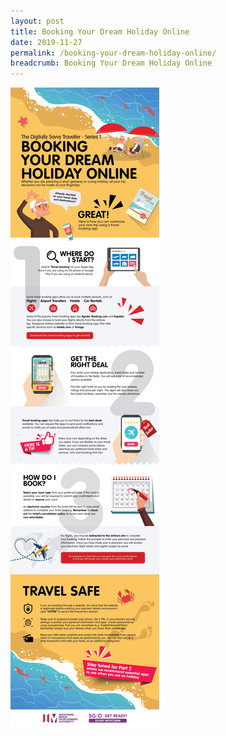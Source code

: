 ```yaml
---
layout: post
title: Booking Your Dream Holiday Online
date: 2019-11-27
permalink: /booking-your-dream-holiday-online/
breadcrumb: Booking Your Dream Holiday Online
---
```


![image1](/images/articles/booking-your-dream-holiday-online/booking-your-dream-holiday-online.jpg)
